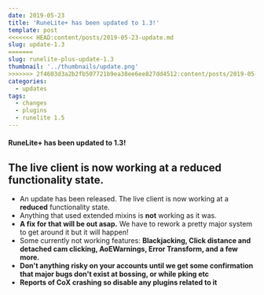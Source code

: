 ```yaml
---
date: 2019-05-23
title: 'RuneLite+ has been updated to 1.3!'
template: post
<<<<<<< HEAD:content/posts/2019-05-23-update.md
slug: update-1.3
=======
slug: runelite-plus-update-1.3
thumbnail: '../thumbnails/update.png'
>>>>>>> 2f4603d3a2b2fb507721b9ea38ee6ee827dd4512:content/posts/2019-05-23-runelite-plus-update-1.3.md
categories:
  - updates
tags:
  - changes
  - plugins
  - runelite 1.5
---
```


#### RuneLite+ has been updated to 1.3!

## The live client is now working at a reduced functionality state.

- An update has been released. The live client is now working at a **reduced** functionality state. 
- Anything that used extended mixins is **not** working as it was. 
- **A fix for that will be out asap.** We have to rework a pretty major system to get around it but it will happen! 
- Some currently not working features: **Blackjacking, Click distance and detached cam clicking, AoEWarnings, Error Transform, and a few more.**
- **Don't anything risky on your accounts until we get some confirmation that major bugs don't exist at bossing, or while pking etc**
- **Reports of CoX crashing so disable any plugins related to it**

